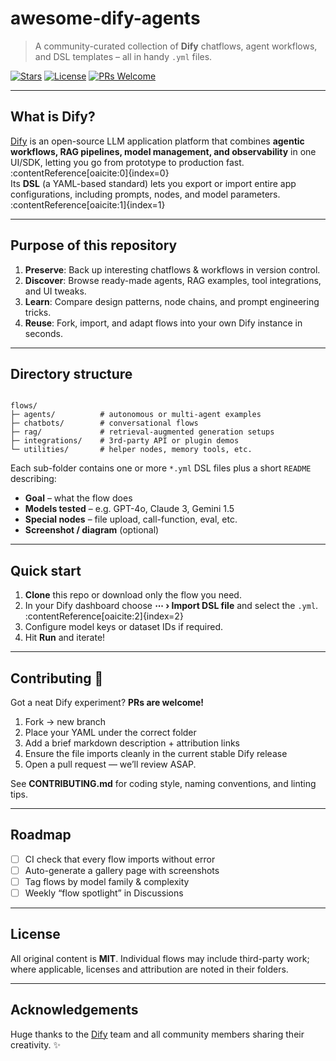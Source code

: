 # awesome-dify-agents
> A community-curated collection of **Dify** chatflows, agent workflows, and DSL templates – all in handy `.yml` files.

[![Stars](https://img.shields.io/github/stars/shamspias/awesome-dify-agents?style=social)](https://github.com/shamspias/awesome-dify-agents/stargazers)
[![License](https://img.shields.io/github/license/shamspias/awesome-dify-agents)](LICENSE)
[![PRs Welcome](https://img.shields.io/badge/PRs-welcome-brightgreen.svg)](CONTRIBUTING.md)

---

## What is Dify?

[Dify](https://github.com/langgenius/dify) is an open-source LLM application platform that combines **agentic workflows, RAG pipelines, model management, and observability** in one UI/SDK, letting you go from prototype to production fast. :contentReference[oaicite:0]{index=0}  
Its **DSL** (a YAML-based standard) lets you export or import entire app configurations, including prompts, nodes, and model parameters. :contentReference[oaicite:1]{index=1}

---

## Purpose of this repository

1. **Preserve**: Back up interesting chatflows & workflows in version control.  
2. **Discover**: Browse ready-made agents, RAG examples, tool integrations, and UI tweaks.  
3. **Learn**: Compare design patterns, node chains, and prompt engineering tricks.  
4. **Reuse**: Fork, import, and adapt flows into your own Dify instance in seconds.

---

## Directory structure

```

flows/
├─ agents/          # autonomous or multi-agent examples
├─ chatbots/        # conversational flows
├─ rag/             # retrieval-augmented generation setups
├─ integrations/    # 3rd-party API or plugin demos
└─ utilities/       # helper nodes, memory tools, etc.

```

Each sub-folder contains one or more `*.yml` DSL files plus a short `README` describing:

* **Goal** – what the flow does  
* **Models tested** – e.g. GPT-4o, Claude 3, Gemini 1.5  
* **Special nodes** – file upload, call-function, eval, etc.  
* **Screenshot / diagram** (optional)  

---

## Quick start

1. **Clone** this repo or download only the flow you need.  
2. In your Dify dashboard choose **⋯ › Import DSL file** and select the `.yml`. :contentReference[oaicite:2]{index=2}  
3. Configure model keys or dataset IDs if required.  
4. Hit **Run** and iterate!

---

## Contributing 🤝

Got a neat Dify experiment? **PRs are welcome!**

1. Fork → new branch  
2. Place your YAML under the correct folder  
3. Add a brief markdown description + attribution links  
4. Ensure the file imports cleanly in the current stable Dify release  
5. Open a pull request — we’ll review ASAP.

See **CONTRIBUTING.md** for coding style, naming conventions, and linting tips.

---

## Roadmap

- [ ] CI check that every flow imports without error  
- [ ] Auto-generate a gallery page with screenshots  
- [ ] Tag flows by model family & complexity  
- [ ] Weekly “flow spotlight” in Discussions

---

## License

All original content is **MIT**. Individual flows may include third-party work; where applicable, licenses and attribution are noted in their folders.

---

## Acknowledgements

Huge thanks to the [Dify](https://dify.ai/) team and all community members sharing their creativity. ✨
